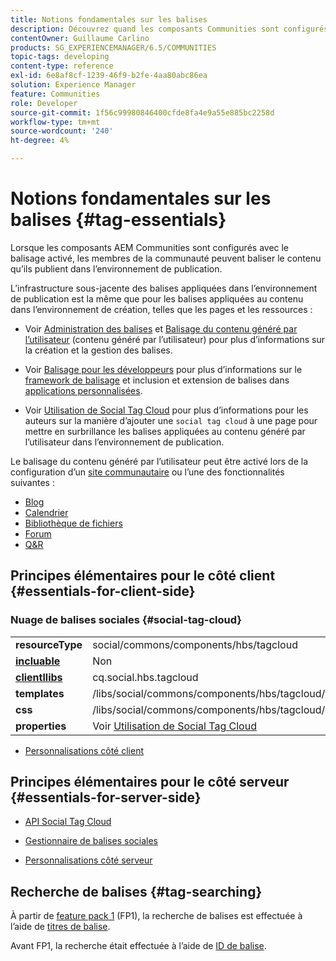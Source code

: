 ```yaml
---
title: Notions fondamentales sur les balises
description: Découvrez quand les composants Communities sont configurés avec le balisage activé et quand les membres de la communauté peuvent baliser le contenu qu’ils publient dans l’environnement de publication.
contentOwner: Guillaume Carlino
products: SG_EXPERIENCEMANAGER/6.5/COMMUNITIES
topic-tags: developing
content-type: reference
exl-id: 6e8af8cf-1239-46f9-b2fe-4aa80abc86ea
solution: Experience Manager
feature: Communities
role: Developer
source-git-commit: 1f56c99980846400cfde8fa4e9a55e885bc2258d
workflow-type: tm+mt
source-wordcount: '240'
ht-degree: 4%

---
```


# Notions fondamentales sur les balises {#tag-essentials}

Lorsque les composants AEM Communities sont configurés avec le balisage activé, les membres de la communauté peuvent baliser le contenu qu’ils publient dans l’environnement de publication.

L’infrastructure sous-jacente des balises appliquées dans l’environnement de publication est la même que pour les balises appliquées au contenu dans l’environnement de création, telles que les pages et les ressources :

* Voir [Administration des balises](../../help/sites-administering/tags.md) et [Balisage du contenu généré par l’utilisateur](tag-ugc.md) (contenu généré par l’utilisateur) pour plus d’informations sur la création et la gestion des balises.

* Voir [Balisage pour les développeurs](../../help/sites-developing/tags.md) pour plus d’informations sur le [framework de balisage](../../help/sites-developing/framework.md) et inclusion et extension de balises dans [applications personnalisées](../../help/sites-developing/building.md).

* Voir [Utilisation de Social Tag Cloud](tagcloud.md) pour plus d’informations pour les auteurs sur la manière d’ajouter une `social tag cloud` à une page pour mettre en surbrillance les balises appliquées au contenu généré par l’utilisateur dans l’environnement de publication.

Le balisage du contenu généré par l’utilisateur peut être activé lors de la configuration d’un [site communautaire](sites-console.md#tagging) ou l’une des fonctionnalités suivantes :

* [Blog](blog-feature.md)
* [Calendrier](calendar.md)
* [Bibliothèque de fichiers](file-library.md)
* [Forum](forum.md)
* [Q&amp;R](working-with-qna.md)

## Principes élémentaires pour le côté client {#essentials-for-client-side}

### Nuage de balises sociales {#social-tag-cloud}

<table>
 <tbody>
  <tr>
   <td> <strong>resourceType</strong></td>
   <td>social/commons/components/hbs/tagcloud</td>
  </tr>
  <tr>
   <td> <a href="scf.md#add-or-include-a-communities-component"><strong>incluable</strong></a></td>
   <td>Non</td>
  </tr>
  <tr>
   <td> <a href="clientlibs.md"><strong>clientllibs</strong></a></td>
   <td>cq.social.hbs.tagcloud</td>
  </tr>
  <tr>
   <td> <strong>templates</strong></td>
   <td> /libs/social/commons/components/hbs/tagcloud/tagcloud.hbs<br /> </td>
  </tr>
  <tr>
   <td> <strong>css</strong></td>
   <td> /libs/social/commons/components/hbs/tagcloud/clientlibs/tagcloud.css</td>
  </tr>
  <tr>
   <td><strong>properties</strong></td>
   <td>Voir <a href="tagcloud.md">Utilisation de Social Tag Cloud</a></td>
  </tr>
 </tbody>
</table>

* [Personnalisations côté client](client-customize.md)

## Principes élémentaires pour le côté serveur {#essentials-for-server-side}

* [API Social Tag Cloud](https://developer.adobe.com/experience-manager/reference-materials/6-5/javadoc/com/adobe/cq/social/commons/tagcloud/api/package-summary.html)

* [Gestionnaire de balises sociales](https://developer.adobe.com/experience-manager/reference-materials/6-5/javadoc/com/adobe/cq/social/commons/tagging/package-summary.html)

* [Personnalisations côté serveur](server-customize.md)

## Recherche de balises {#tag-searching}

À partir de [feature pack 1](deploy-communities.md#latestfeaturepack) (FP1), la recherche de balises est effectuée à l’aide de [titres de balise](../../help/sites-developing/framework.md#tag-characteristics).

Avant FP1, la recherche était effectuée à l’aide de [ID de balise](../../help/sites-developing/framework.md#tagid).
